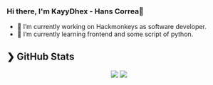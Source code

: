 ### Hi there, I'm KayyDhex - Hans Correa👋

- 🔭 I’m currently working on Hackmonkeys as software developer.
- 🌱 I’m currently learning frontend and some script of python. 

## ❯ GitHub Stats

<div align="center">
  <img align="center" src="https://github-readme-stats.vercel.app/api?username=ItsLuized&show_icons=true&count_private=true&theme=dark" />
  <img align="center" src="https://github-readme-stats.vercel.app/api/top-langs/?username=KayyDhex&theme=dark&langs_count=5&hide=html,css,jupyter%20notebook&layout=compact" />
</div>
